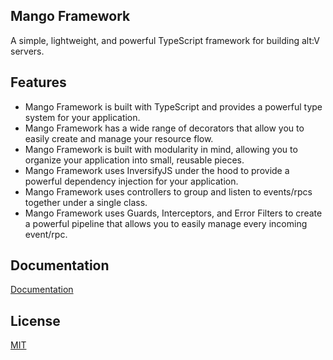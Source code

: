 ## Mango Framework

A simple, lightweight, and powerful TypeScript framework for building alt:V servers.

## Features

- Mango Framework is built with TypeScript and provides a powerful type system for your application.
- Mango Framework has a wide range of decorators that allow you to easily create and manage your resource flow.
- Mango Framework is built with modularity in mind, allowing you to organize your application into small, reusable pieces.
- Mango Framework uses InversifyJS under the hood to provide a powerful dependency injection for your application.
- Mango Framework uses controllers to group and listen to events/rpcs together under a single class.
- Mango Framework uses Guards, Interceptors, and Error Filters to create a powerful pipeline that allows you to easily manage every incoming event/rpc.

## Documentation

[Documentation](https://altv-mango.vercel.app)

## License

[MIT](https://choosealicense.com/licenses/mit/)
